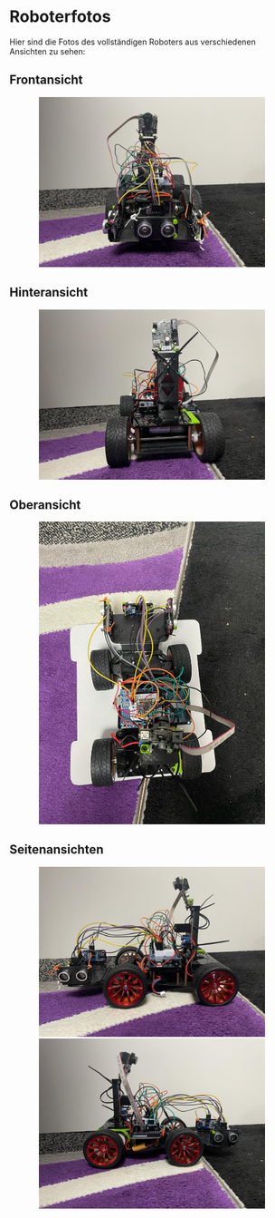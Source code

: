 # Roboterfotos
Hier sind die Fotos des vollständigen Roboters aus verschiedenen Ansichten zu sehen:
## Frontansicht

<p align="center">
  <img src="Frontansicht.jpeg" alt="Front" width="400" />
</p>

## Hinteransicht

<p align="center">
  <img src="Hinteransicht.jpeg" alt="Hinten" width="400" />
</p>

## Oberansicht

<p align="center">
  <img src="Oberansicht.jpeg" alt="Seite1" width="400" />
</p>

## Seitenansichten

<p align="center">
  <img src="Seitenansicht 2.jpeg" alt="Seite1" width="400" />
  <img src="Seitenansicht 1.jpeg" alt="Seite2" width="400" />
</p>
